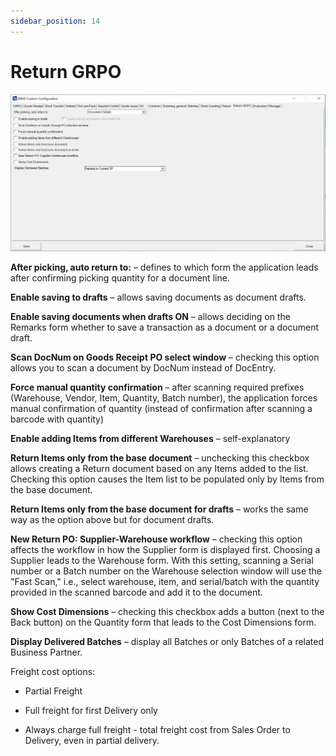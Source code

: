 ```yaml
---
sidebar_position: 14
---
```


# Return GRPO

![Return GRPO](./media/cc-return-grpo.webp)

**After picking, auto return to:** – defines to which form the application leads after confirming picking quantity for a document line.

**Enable saving to drafts** – allows saving documents as document drafts.

**Enable saving documents when drafts ON** – allows deciding on the Remarks form whether to save a transaction as a document or a document draft.

**Scan DocNum on Goods Receipt PO select window** – checking this option allows you to scan a document by DocNum instead of DocEntry.

**Force manual quantity confirmation** – after scanning required prefixes (Warehouse, Vendor, Item, Quantity, Batch number), the application forces manual confirmation of quantity (instead of confirmation after scanning a barcode with quantity)

**Enable adding Items from different Warehouses** – self-explanatory

**Return Items only from the base document** – unchecking this checkbox allows creating a Return document based on any Items added to the list. Checking this option causes the Item list to be populated only by Items from the base document.

**Return Items only from the base document for drafts** – works the same way as the option above but for document drafts.

**New Return PO: Supplier-Warehouse workflow** – checking this option affects the workflow in how the Supplier form is displayed first. Choosing a Supplier leads to the Warehouse form. With this setting, scanning a Serial number or a Batch number on the Warehouse selection window will use the "Fast Scan," i.e., select warehouse, item, and serial/batch with the quantity provided in the scanned barcode and add it to the document.

**Show Cost Dimensions** – checking this checkbox adds a button (next to the Back button) on the Quantity form that leads to the Cost Dimensions form.

**Display Delivered Batches** – display all Batches or only Batches of a related Business Partner.

Freight cost options:

- Partial Freight

- Full freight for first Delivery only

- Always charge full freight - total freight cost from Sales Order to Delivery, even in partial delivery.
